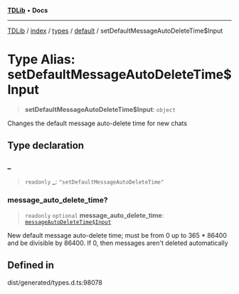 [**TDLib**](../../../../../../README.md) • **Docs**

***

[TDLib](../../../../../../modules.md) / [index](../../../../../README.md) / [types](../../../README.md) / [default](../README.md) / setDefaultMessageAutoDeleteTime$Input

# Type Alias: setDefaultMessageAutoDeleteTime$Input

> **setDefaultMessageAutoDeleteTime$Input**: `object`

Changes the default message auto-delete time for new chats

## Type declaration

### \_

> `readonly` **\_**: `"setDefaultMessageAutoDeleteTime"`

### message\_auto\_delete\_time?

> `readonly` `optional` **message\_auto\_delete\_time**: [`messageAutoDeleteTime$Input`](messageAutoDeleteTime$Input-1.md)

New default message auto-delete time; must be from 0 up to 365 * 86400 and be divisible by 86400. If 0, then messages aren't deleted automatically

## Defined in

dist/generated/types.d.ts:98078
